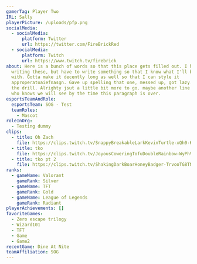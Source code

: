 ```yaml
---
gamerTag: Player Two
IRL: Sally
playerPicture: /uploads/pfp.png
socialMedia:
  - socialMedia:
      platform: Twitter
      url: https://twitter.com/FireBrickRed
  - socialMedia:
      platform: Twitch
      url: https://www.twitch.tv/firebrick
about: H﻿ere is a bunch of words so that this place gets filled out. I hate
  writing these, but have to write something so that I know what I'll be working
  with. Gotta make it decently long as well so that I can style it
  approperatoaiefnasgn. Gave up spelling that one, messed up, got lazy. You know
  the drill. Alrighty jsut a little bit more to go. maybe another line or two?
  who knows we will see by the time this paragraph is over.
esportsTeamAndRole:
  esportsTeam: SOG - Test
  teamRoles:
    - Mascot
roleInOrg:
  - Testing dummy
clips:
  - title: Oh Zach
    file: https://clips.twitch.tv/SnappyBreakableLarkKevinTurtle-xQh0-Knnvf0wlVKU
  - title: tko
    file: https://clips.twitch.tv/JoyousCoweringTofuDoubleRainbow-WyPhVCn0H8La3e11
  - title: tko pt 2
    file: https://clips.twitch.tv/ShakingDarkBoarHoneyBadger-TrvooTG8TNYrBitb
ranks:
  - gameName: Valorant
    gameRank: Silver
  - gameName: TFT
    gameRank: Gold
  - gameName: League of Legends
    gameRank: Radiant
playerAchievements: []
favoriteGames:
  - Zero escape trilogy
  - Wizard101
  - TFT
  - Game
  - Game2
recentGame: Dine At Nite
teamAffiliation: SOG
---
```

